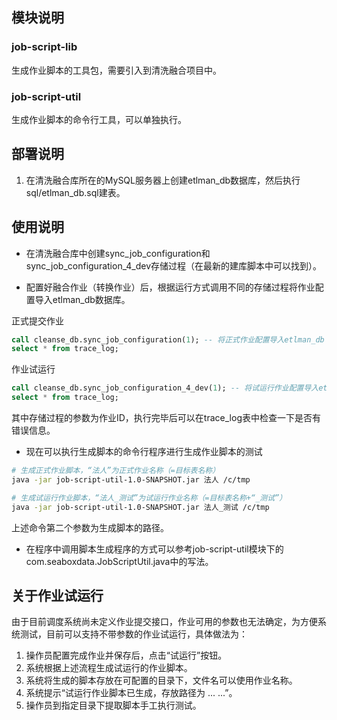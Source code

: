 ## 模块说明
### job-script-lib
生成作业脚本的工具包，需要引入到清洗融合项目中。
### job-script-util
生成作业脚本的命令行工具，可以单独执行。

## 部署说明

1. 在清洗融合库所在的MySQL服务器上创建etlman_db数据库，然后执行sql/etlman_db.sql建表。


## 使用说明

* 在清洗融合库中创建sync_job_configuration和sync_job_configuration_4_dev存储过程（在最新的建库脚本中可以找到）。

* 配置好融合作业（转换作业）后，根据运行方式调用不同的存储过程将作业配置导入etlman_db数据库。

正式提交作业
``` sql
call cleanse_db.sync_job_configuration(1); -- 将正式作业配置导入etlman_db
select * from trace_log;
```

作业试运行
``` sql
call cleanse_db.sync_job_configuration_4_dev(1); -- 将试运行作业配置导入etlman_db
select * from trace_log;
```

其中存储过程的参数为作业ID，执行完毕后可以在trace_log表中检查一下是否有错误信息。

* 现在可以执行生成脚本的命令行程序进行生成作业脚本的测试
``` bash
# 生成正式作业脚本，“法人”为正式作业名称（=目标表名称）
java -jar job-script-util-1.0-SNAPSHOT.jar 法人 /c/tmp

# 生成试运行作业脚本，“法人_测试”为试运行作业名称（=目标表名称+“_测试”）
java -jar job-script-util-1.0-SNAPSHOT.jar 法人_测试 /c/tmp

```
上述命令第二个参数为生成脚本的路径。

* 在程序中调用脚本生成程序的方式可以参考job-script-util模块下的com.seaboxdata.JobScriptUtil.java中的写法。

## 关于作业试运行
由于目前调度系统尚未定义作业提交接口，作业可用的参数也无法确定，为方便系统测试，目前可以支持不带参数的作业试运行，具体做法为：
1. 操作员配置完成作业并保存后，点击“试运行”按钮。
2. 系统根据上述流程生成试运行的作业脚本。
3. 系统将生成的脚本存放在可配置的目录下，文件名可以使用作业名称。
4. 系统提示“试运行作业脚本已生成，存放路径为 ... ...”。
5. 操作员到指定目录下提取脚本手工执行测试。
